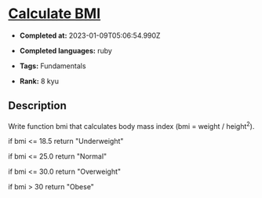 # [Calculate BMI](https://www.codewars.com/kata/57a429e253ba3381850000fb)

- **Completed at:** 2023-01-09T05:06:54.990Z

- **Completed languages:** ruby

- **Tags:** Fundamentals

- **Rank:** 8 kyu

## Description

Write function bmi that calculates body mass index (bmi = weight / height<sup>2</sup>).


if bmi <= 18.5 return "Underweight"

if bmi <= 25.0 return "Normal"

if bmi <= 30.0 return "Overweight"

if bmi > 30 return "Obese"